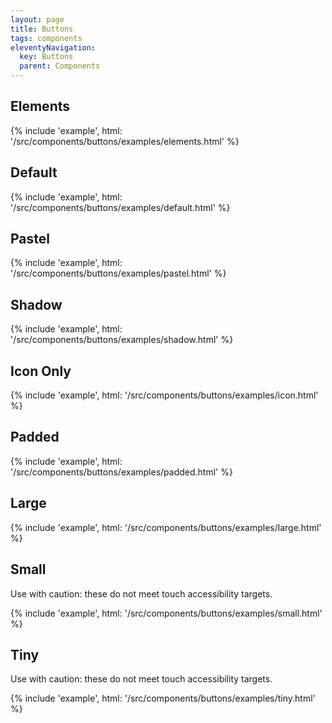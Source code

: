 ```yaml
---
layout: page
title: Buttons
tags: components
eleventyNavigation:
  key: Buttons
  parent: Components
---
```


## Elements

{% include 'example', html: '/src/components/buttons/examples/elements.html' %}

## Default

{% include 'example', html: '/src/components/buttons/examples/default.html' %}

## Pastel

{% include 'example', html: '/src/components/buttons/examples/pastel.html' %}

## Shadow

{% include 'example', html: '/src/components/buttons/examples/shadow.html' %}

## Icon Only

{% include 'example', html: '/src/components/buttons/examples/icon.html' %}

## Padded

{% include 'example', html: '/src/components/buttons/examples/padded.html' %}

## Large

{% include 'example', html: '/src/components/buttons/examples/large.html' %}

## Small

Use with caution: these do not meet touch accessibility targets.

{% include 'example', html: '/src/components/buttons/examples/small.html' %}

## Tiny

Use with caution: these do not meet touch accessibility targets.

{% include 'example', html: '/src/components/buttons/examples/tiny.html' %}
